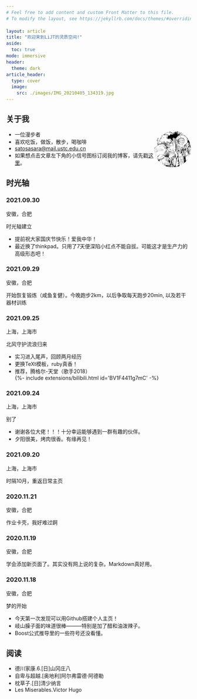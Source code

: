 ```yaml
---
# Feel free to add content and custom Front Matter to this file.
# To modify the layout, see https://jekyllrb.com/docs/themes/#overriding-theme-defaults

layout: article
title: "欢迎来到LiJT的灵质空间!"
aside:
  toc: true
mode: immersive
header:
  theme: dark
article_header:
  type: cover
  image:
    src: ./images/IMG_20210405_134319.jpg
---
```


## 关于我
<div style="width:100px; height:100px; border-radius:100%; overflow:hidden; float:right">
<img class="image" src="./images/title.jpg"/>
</div>

* 一位漫步者
* 喜欢吃饭，做饭，散步，喝咖啡
* <i class="far fa-envelope"></i> <satosasara@mail.ustc.edu.cn>
* 如果想点击文章左下角的小信号图标订阅我的博客，请先戳[这里](https://zhuanlan.zhihu.com/p/64457116)。


## 时光轴

  <link rel='stylesheet prefetch' href='https://fonts.googleapis.com/css?family=Source+Sans+Pro:300,400,600'>

  <link rel="stylesheet" href="timeline-css/style.css">

  <div class="timeline">
  <div class="entry">
    <div class="title">
      <h3>2021.09.30</h3>
      <p>安徽，合肥</p>
    </div>
    <div class="body">
      <p>时光轴建立</p>
      <ul>
        <li>提前祝大家国庆节快乐！爱我中华！</li>
        <li>最近换了thinkpad。只用了7天便深陷小红点不能自拔。可能这才是生产力的高级形态吧！</li>
      </ul>
    </div>
  </div>
  <div class="entry">
    <div class="title">
      <h3>2021.09.29</h3>
      <p>安徽，合肥</p>
    </div>
    <div class="body">
      <p>开始恢复锻炼（咸鱼复健）。今晚跑步2km，以后争取每天跑步20min, 以及若干器材训练</p>
    </div>
  </div>
  <div class="entry">
    <div class="title">
      <h3>2021.09.25</h3>
      <p>上海，上海市</p>
    </div>
    <div class="body">
      <p>北风守护流浪归来</p>
      <ul>
       <li>实习进入尾声，回顾两月经历</li>
       <li>更换TeXt模板，ruby真香！</li>
       <li>推荐，腾格尔-天堂（歌手2018）</li>
       <div>{%- include extensions/bilibili.html id='BV1F4411g7mC' -%}</div>
      </ul>
    </div>
  </div>
  <div class="entry">
    <div class="title">
      <h3>2021.09.24</h3>
      <p>上海，上海市</p>
    </div>
    <div class="body">
      <p>别了</p>
      <ul>
       <li>谢谢各位大佬！！！十分幸运能够遇到一群有趣的伙伴。</li>
       <li>夕阳很美，烤肉很香。有缘再见！</li>
      </ul>
    </div>
  </div>
  <div class="entry">
    <div class="title">
      <h3>2021.09.20</h3>
      <p>上海，上海市</p>
    </div>
    <div class="body">
      <p>时隔10月，重返日常主页</p>
    </div>
  </div>
  <div class="entry">
    <div class="title">
      <h3>2020.11.21</h3>
      <p>安徽，合肥</p>
    </div>
    <div class="body">
      <p>作业卡壳，我好难过錒</p>
    </div>
  </div>
  <div class="entry">
    <div class="title">
      <h3>2020.11.19</h3>
      <p>安徽，合肥</p>
    </div>
    <div class="body">
      <p>学会添加新页面了。其实没有网上说的复杂。Markdown真好用。</p>
    </div>
  </div>
  <div class="entry">
    <div class="title">
      <h3>2020.11.18</h3>
      <p>安徽，合肥</p>
    </div>
    <div class="body">
      <p>梦的开始</p>
      <ul>
       <li>今天第一次发现可以用Github搭建个人主页！</li>
       <li>岐山臊子面的味道很棒———特别是加了醋和油泼辣子。</li>
       <li>Boost公式推导里的一些符号还没看懂。</li>
      </ul>
    </div>
  </div>

  </div>


## 阅读
* 德川家康.6.[日]山冈庄八
* 自卑与超越.[奥地利]阿尔弗雷德·阿德勒
* 枕草子.[日]清少纳言
* Les Miserables.Victor Hugo

<section class="post-full-comments">
    <link rel="stylesheet" href="https://cdn.jsdelivr.net/npm/gitalk@1/dist/gitalk.css">
    <script src="https://cdn.jsdelivr.net/npm/gitalk@1/dist/gitalk.min.js"></script>
    <div id="gitalk-container"></div>
    <script>
        var gitalk = new Gitalk({
            clientID: 'e1bbf465a324641f76ce',
            clientSecret: 'f73c0bc3c19755d1c0d886c0d8791cad24509c9a',
            repo: 'LiJT-Daily-Comments',
            owner: 'CSLiJT',
            admin: ['CSLiJT'], //这里可以填写具有写权限的用户名列表，用来初始化Issues的
            id: 'aaa',
            distractionFreeMode: false // Facebook-like distraction free mode
        });
        gitalk.render('gitalk-container');
    </script>
</section>

